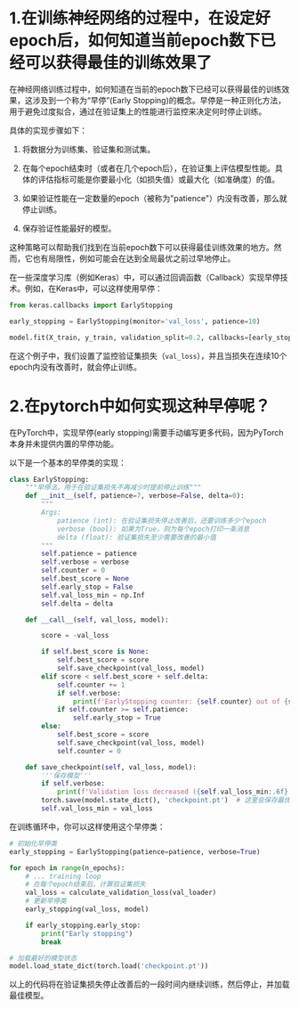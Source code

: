 # 1.在训练神经网络的过程中，在设定好epoch后，如何知道当前epoch数下已经可以获得最佳的训练效果了

在神经网络训练过程中，如何知道在当前的epoch数下已经可以获得最佳的训练效果，这涉及到一个称为“早停”(Early Stopping)的概念。早停是一种正则化方法，用于避免过度拟合，通过在验证集上的性能进行监控来决定何时停止训练。

具体的实现步骤如下：

1. 将数据分为训练集、验证集和测试集。

2. 在每个epoch结束时（或者在几个epoch后），在验证集上评估模型性能。具体的评估指标可能是你要最小化（如损失值）或最大化（如准确度）的值。

3. 如果验证性能在一定数量的epoch（被称为"patience"）内没有改善，那么就停止训练。

4. 保存验证性能最好的模型。

这种策略可以帮助我们找到在当前epoch数下可以获得最佳训练效果的地方。然而，它也有局限性，例如可能会在达到全局最优之前过早地停止。

在一些深度学习库（例如Keras）中，可以通过回调函数（Callback）实现早停技术。例如，在Keras中，可以这样使用早停：

```python
from keras.callbacks import EarlyStopping

early_stopping = EarlyStopping(monitor='val_loss', patience=10)

model.fit(X_train, y_train, validation_split=0.2, callbacks=[early_stopping])
```

在这个例子中，我们设置了监控验证集损失（`val_loss`），并且当损失在连续10个epoch内没有改善时，就会停止训练。

# 2.在pytorch中如何实现这种早停呢？

在PyTorch中，实现早停(early stopping)需要手动编写更多代码，因为PyTorch本身并未提供内置的早停功能。

以下是一个基本的早停类的实现：

```python
class EarlyStopping:
    """早停法，用于在验证集损失不再减少时提前停止训练"""
    def __init__(self, patience=7, verbose=False, delta=0):
        """
        Args:
            patience (int): 在验证集损失停止改善后，还要训练多少个epoch
            verbose (bool): 如果为True，则为每个epoch打印一条消息
            delta (float): 验证集损失至少需要改善的最小值
        """
        self.patience = patience
        self.verbose = verbose
        self.counter = 0
        self.best_score = None
        self.early_stop = False
        self.val_loss_min = np.Inf
        self.delta = delta

    def __call__(self, val_loss, model):

        score = -val_loss

        if self.best_score is None:
            self.best_score = score
            self.save_checkpoint(val_loss, model)
        elif score < self.best_score + self.delta:
            self.counter += 1
            if self.verbose:
                print(f'EarlyStopping counter: {self.counter} out of {self.patience}')
            if self.counter >= self.patience:
                self.early_stop = True
        else:
            self.best_score = score
            self.save_checkpoint(val_loss, model)
            self.counter = 0

    def save_checkpoint(self, val_loss, model):
        '''保存模型'''
        if self.verbose:
            print(f'Validation loss decreased ({self.val_loss_min:.6f} --> {val_loss:.6f}).  Saving model ...')
        torch.save(model.state_dict(), 'checkpoint.pt')  # 这里会保存最优模型
        self.val_loss_min = val_loss
```

在训练循环中，你可以这样使用这个早停类：

```python
# 初始化早停类
early_stopping = EarlyStopping(patience=patience, verbose=True)

for epoch in range(n_epochs):
    # ... training loop
    # 在每个epoch结束后，计算验证集损失
    val_loss = calculate_validation_loss(val_loader)
    # 更新早停类
    early_stopping(val_loss, model)

    if early_stopping.early_stop:
        print("Early stopping")
        break

# 加载最好的模型状态
model.load_state_dict(torch.load('checkpoint.pt'))
```

以上的代码将在验证集损失停止改善后的一段时间内继续训练，然后停止，并加载最佳模型。